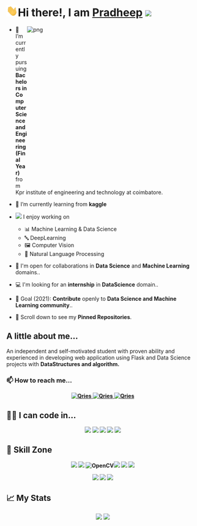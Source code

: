 <h1> <img src="https://raw.githubusercontent.com/ABSphreak/ABSphreak/master/gifs/Hi.gif" width="30px">Hi there!, I am <a href="https://github.com/Riopradheep007">Pradheep</a> <img src="https://emojis.slackmojis.com/emojis/images/1531849430/4246/blob-sunglasses.gif?1531849430" width="30px"></h1>
</h1>



 <img align="right" alt="png" src="https://user-images.githubusercontent.com/46066018/121811092-d963ab00-cc80-11eb-850f-fe900240a1c0.png" width="450" height="410" />


- 🔭 I’m currently pursuing **Bachelors in Computer Science and Engineering (Final Year)** from Kpr institute of engineering and technology at coimbatore.

- 🌱 I’m currently learning from **kaggle**

- <img src="https://media.giphy.com/media/WUlplcMpOCEmTGBtBW/giphy.gif" width="30">  I enjoy working on
  - 📊 Machine Learning & Data Science
  - 🔤 DeepLearning
  - 🖼 Computer Vision
  - 🤖 Natural Language Processing

- 👯 I'm open for collaborations in **Data Science** and **Machine Learning** domains..

- 💻 I'm looking for an **internship** in **DataScience** domain..

- 🎯 Goal (2021): **Contribute** openly to **Data Science and Machine Learning community**..

- 📌 Scroll down to see my **Pinned Repositories**.



## A little about me...  
   An independent and self-motivated student with proven ability and experienced in developing web application using Flask and Data Science projects with <b>DataStructures and algorithm<b>.
<br/>



### 📫 How to reach me...
<p align="center">
<a href="mailto:pradheep1341@gmail.com">
         <img alt="Qries" src="https://user-images.githubusercontent.com/46066018/121809805-ec27b100-cc7b-11eb-9422-b9bfeffa724e.png"
         width="50" height="50">
      </a>   
 
 
 
<a href="https://www.linkedin.com/in/pradheep-m-24510a173/">
         <img alt="Qries" src="https://user-images.githubusercontent.com/46066018/121810046-de266000-cc7c-11eb-92c9-934830c93674.png"
         width="50" height="45">
      </a>




<a href="https://www.kaggle.com/pradheeprio">
         <img alt="Qries" src="https://user-images.githubusercontent.com/46066018/121810354-285c1100-cc7e-11eb-9b28-3aad5280514e.jpg"
         width="50" height="45">
      </a>  
</p>



## 👨‍💻 I can code in...
<p align="center">
 
<img src="https://img.shields.io/badge/python%20-%2314354C.svg?&style=for-the-badge&logo=python&logoColor=gold"/>
 <img src = 'https://img.shields.io/badge/JavaScript-F7DF1E?style=for-the-badge&logo=javascript&logoColor=black'>
 <img src = 'https://img.shields.io/badge/C%23-239120?style=for-the-badge&logo=c-sharp&logoColor=white'>
 <img src="https://img.shields.io/badge/html5%20-%23E34F26.svg?&style=for-the-badge&logo=html5&logoColor=white"/>
 <img src="https://img.shields.io/badge/css3%20-%231572B6.svg?&style=for-the-badge&logo=css3&logoColor=white"/>
</p>

</details>



##  🤹 Skill Zone
<p align="center">
<img src="https://img.shields.io/badge/TensorFlow%20-%23FF6F00.svg?&style=for-the-badge&logo=TensorFlow&logoColor=white" /> 
<img src="https://img.shields.io/badge/Numpy-013220?&style=for-the-badge&logo=numpy"/>  <img alt="OpenCV" src="https://img.shields.io/badge/opencv-%23white.svg?&style=for-the-badge&logo=opencv&logoColor=white"/><img src="https://img.shields.io/badge/Pandas-130654?&style=for-the-badge&logo=pandas"/> <img src="https://img.shields.io/badge/Scikit--Learn-%233294C7?&style=for-the-badge&logo=scikit-learn"/>  <img src="https://img.shields.io/badge/Flask-grey?&style=for-the-badge&logo=flask"/>  
</p>
<p align="center">
 <img src="https://img.shields.io/badge/git%20-%23F05032.svg?&style=for-the-badge&logo=git&logoColor=white"/> 
<img src="https://img.shields.io/badge/github%20-%23121011.svg?&style=for-the-badge&logo=github&logoColor=white"/> 
 <img src="https://img.shields.io/badge/Linux-black?&style=for-the-badge&logo=linux&logoColor=white"/>
</p>

 
 ## 📈 My Stats
<p align='center' >
<img align="center" src="https://github-readme-stats.vercel.app/api?username=Riopradheep007&show_icons=true&theme=dark" width=420/>
<img align="center" src="https://github-readme-stats.vercel.app/api/top-langs/?username=Riopradheep007&layout=compact&theme=dark">
<p/>
